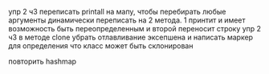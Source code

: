 упр 2  ч3
переписать printall на мапу, чтобы перебирать любые аргументы динамически
переписать на 2 метода. 1 принтит и имеет возможность быть переопределенным и второй переносит строку
упр 2  ч3
в методе clone убрать отлавливание эксепшена и написать маркер для определения что класс может быть склонирован

повторить hashmap

